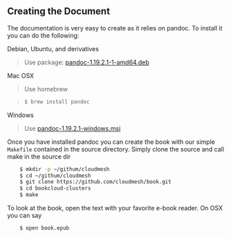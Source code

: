 ## Creating the Document

The documentation is very easy to create as it relies on pandoc. To
install it you can do the following:

Debian, Ubuntu, and derivatives

> Use package: [pandoc-1.19.2.1-1-amd64.deb](https://github.com/jgm/pandoc/releases/download/1.19.2.1/pandoc-1.19.2.1-1-amd64.deb)

Mac OSX

> Use homebrew

> ```bash
> $ brew install pandoc
> ```

Windows

> Use [pandoc-1.19.2.1-windows.msi](https://github.com/jgm/pandoc/releases/download/1.19.2.1/pandoc-1.19.2.1-windows.msi)

Once you have installed pandoc you can create the book with our simple
`Makefile` contained in the source directory. Simply clone the source
and call make in the source dir

```bash
    $ mkdir -p ~/githum/cloudmesh
    $ cd ~/githum/cloudmesh
    $ git clone https://github.com/cloudmesh/book.git
    $ cd bookcloud-clusters
    $ make
```

To look at the book, open the text with your favorite e-book
reader. On OSX you can say

```bash
    $ open book.epub
```



